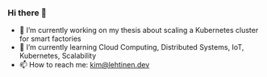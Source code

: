 ### Hi there 👋

- 🔭 I’m currently working on my thesis about scaling a Kubernetes cluster for smart factories
- 🌱 I’m currently learning Cloud Computing, Distributed Systems, IoT, Kubernetes, Scalability
- 📫 How to reach me: kim@lehtinen.dev
